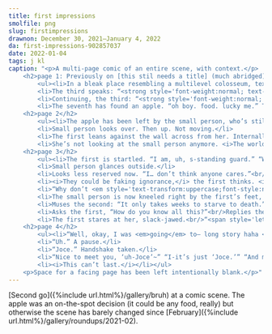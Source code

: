 ```yaml
---
title: first impressions
smolfile: png
slug: firstimpressions
drawnon: December 30, 2021–January 4, 2022
da: first-impressions-902857037
date: 2022-01-04
tags: j kl
caption: "<p>A multi-page comic of an entire scene, with context.</p>
	<h2>page 1: Previously on [this stil needs a title] (much abridged)</h2>
		<ul><li>In a bleak place resembling a multilevel colosseum, text reads “<strong style='font-weight:normal; text-transform:uppercase;'>Rise & shine, last one standing <u>wins</u>. Winner can go home, GLHF</strong>”</li>
		<li>The third speaks: “<strong style='font-weight:normal; text-transform:uppercase;'>K so, headcount.</strong> I would like <strong>everyone</strong> to answer bc I am <strong>good</strong> and <strong>important</strong>. / Talking to you too btw”: The first character, sitting in the corner of one cavern, thinking <i>Yeah right. I don’t answer to <strong>posers</strong>.</i></li>
		<li>Continuing, the third: “<strong style='font-weight:normal; text-transform:uppercase;'>OK fine be that way. HBU, small person.</strong>” (It’s the second, who the crowd proceeds to stare at.) “<strong style='font-weight:normal; text-transform:uppercase;'>Hello???</strong>” Dialogue continues but the panel cuts back to the first, who’s also noticed. “<strong style='font-weight:normal; text-transform:uppercase;'>God</strong> what are you people <strong style='font-weight:normal; text-transform:uppercase;'>deaf</strong>. <em style='text-transform:uppercase;'>Anyway—</em>”</li>
		<li>The seventh has found an apple. “oh boy. food. lucky me.” Then the first towers over them. “uhhh. may i help you”</li></ul>
	<h2>page 2</h2>
		<ul><li>The apple has been left by the small person, who’s still sitting in the corner; knees up, arms crossed, head down. From offscreen, upward: “Hey.”</li>
		<li>Small person looks over. Then up. Not moving.</li>
		<li>The first leans against the wall across from her. Internally monologuing: <i>That’s right. It’s all yours now.</i></li>
		<li>She’s not looking at the small person anymore. <i>The world is cruel. If we can protect ourselves, we can look out for the less fortunate. It’s the least we can do</i> Abrupt spoken interruption: “What are you doing?”</li></ul>
	<h2>page 3</h2>
		<ul><li>The first is startled. “I am, uh, s-standing guard.” “Why?” “In case someone tries t. to steal that.”</li>
		<li>Small person glances outside.</li>
		<li>Looks less reserved now. “I… don’t think anyone cares.”<br/>The first sits across from her, still wary, still stuttering: “That’s what you think. You never know.”</li>
		<li><i>They could be faking ignorance,</i> the first thinks. <i>Something could explode. Someone could snap—<em style='text-transform:uppercase;'>you</em> could snap. If you’re not careful, you could</i> and the letters turn to flicking static.</li>
		<li>“Why don’t <em style='text-transform:uppercase;font-style:normal;'>you</em> eat it?” asks the second, holding out the apple. Joce is, again, startled: “<strong style='text-transform:uppercase; font-weight:bold;'>Wait what no.</strong>”</li>
		<li>The small person is now kneeled right by the first’s feet, still holding the apple (but not like it’s precious); “What, you think it’s inedible?” Joce: “<strong style='text-transform:uppercase; font-weight:bold;'>I eat one granola bar a day.</strong> F-For breakfast.” Making zero eye contact. “That’s all I need.”</li>
		<li>Muses the second: “It only takes weeks to starve to death.” Joce tries to get a few words in: “Aren’t you a little <em>young</em> to—” Small person continues, unphased: “Well, give or take, but infection would probably kill first—”</li>
		<li>Asks the first, “How do you know all this?”<br/>Replies the small person, who looks like a bandaged street orphan: “Oh, I’m a med student.”</li>
		<li>The first stares at her, slack-jawed.<br/>“<span style='letter-spacing:.15em;'>Yeaaah</span>,” the girl says, “I get that a lot.”</li></ul>
	<h2>page 4</h2>
		<ul><li>“Well, okay, I was <em>going</em> to— long story haha <em>aaaaaaaanyway,</em>” and she interrupts the first’s stupor with an extended hand, “<strong style='text transform:uppercase; font-weight:normal;'>Hi</strong>, what’s your name?”</li>
		<li>“Uh.” A pause.</li>
		<li>“Joce.” Handshake taken.</li>
		<li>“Nice to meet you, ‘uh-Joce’~” “I-it’s just ‘Joce.’” “And mine’s Kay Lin—” declares the second, who has to take Joce’s hand with both of hers, “two-word first name, ’k?” Joce isn’t making eye contact. “…Mhm.”</li>
		<li><i>This can’t last.</i></li></ul>
	<p>Space for a facing page has been left intentionally blank.</p>"
---
```

[Second go]({%include url.html%}/gallery/bruh) at a comic scene. The apple was an on-the-spot decision (it could be any food, really) but otherwise the scene has barely changed since [February]({%include url.html%}/gallery/roundups/2021-02).